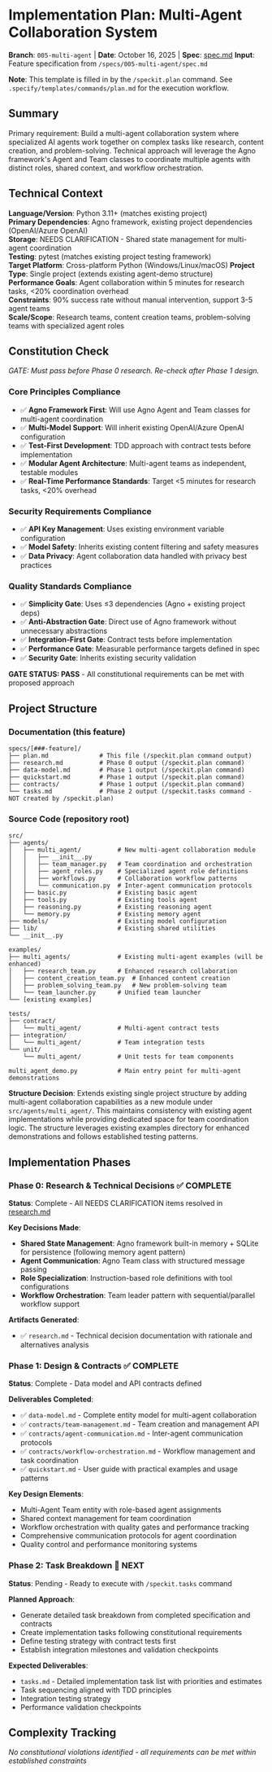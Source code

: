 # Implementation Plan: Multi-Agent Collaboration System

**Branch**: `005-multi-agent` | **Date**: October 16, 2025 | **Spec**: [spec.md](spec.md)
**Input**: Feature specification from `/specs/005-multi-agent/spec.md`

**Note**: This template is filled in by the `/speckit.plan` command. See `.specify/templates/commands/plan.md` for the execution workflow.

## Summary

Primary requirement: Build a multi-agent collaboration system where specialized AI agents work together on complex tasks like research, content creation, and problem-solving. Technical approach will leverage the Agno framework's Agent and Team classes to coordinate multiple agents with distinct roles, shared context, and workflow orchestration.

## Technical Context

**Language/Version**: Python 3.11+ (matches existing project)  
**Primary Dependencies**: Agno framework, existing project dependencies (OpenAI/Azure OpenAI)  
**Storage**: NEEDS CLARIFICATION - Shared state management for multi-agent coordination  
**Testing**: pytest (matches existing project testing framework)  
**Target Platform**: Cross-platform Python (Windows/Linux/macOS)
**Project Type**: Single project (extends existing agent-demo structure)  
**Performance Goals**: Agent collaboration within 5 minutes for research tasks, <20% coordination overhead  
**Constraints**: 90% success rate without manual intervention, support 3-5 agent teams  
**Scale/Scope**: Research teams, content creation teams, problem-solving teams with specialized agent roles

## Constitution Check

*GATE: Must pass before Phase 0 research. Re-check after Phase 1 design.*

### Core Principles Compliance
- ✅ **Agno Framework First**: Will use Agno Agent and Team classes for multi-agent coordination
- ✅ **Multi-Model Support**: Will inherit existing OpenAI/Azure OpenAI configuration
- ✅ **Test-First Development**: TDD approach with contract tests before implementation
- ✅ **Modular Agent Architecture**: Multi-agent teams as independent, testable modules
- ✅ **Real-Time Performance Standards**: Target <5 minutes for research tasks, <20% overhead

### Security Requirements Compliance
- ✅ **API Key Management**: Uses existing environment variable configuration
- ✅ **Model Safety**: Inherits existing content filtering and safety measures
- ✅ **Data Privacy**: Agent collaboration data handled with privacy best practices

### Quality Standards Compliance
- ✅ **Simplicity Gate**: Uses ≤3 dependencies (Agno + existing project deps)
- ✅ **Anti-Abstraction Gate**: Direct use of Agno framework without unnecessary abstractions
- ✅ **Integration-First Gate**: Contract tests before implementation
- ✅ **Performance Gate**: Measurable performance targets defined in spec
- ✅ **Security Gate**: Inherits existing security validation

**GATE STATUS: PASS** - All constitutional requirements can be met with proposed approach

## Project Structure

### Documentation (this feature)

```
specs/[###-feature]/
├── plan.md              # This file (/speckit.plan command output)
├── research.md          # Phase 0 output (/speckit.plan command)
├── data-model.md        # Phase 1 output (/speckit.plan command)
├── quickstart.md        # Phase 1 output (/speckit.plan command)
├── contracts/           # Phase 1 output (/speckit.plan command)
└── tasks.md             # Phase 2 output (/speckit.tasks command - NOT created by /speckit.plan)
```

### Source Code (repository root)

```
src/
├── agents/
│   ├── multi_agent/          # New multi-agent collaboration module
│   │   ├── __init__.py
│   │   ├── team_manager.py   # Team coordination and orchestration
│   │   ├── agent_roles.py    # Specialized agent role definitions
│   │   ├── workflows.py      # Collaboration workflow patterns
│   │   └── communication.py  # Inter-agent communication protocols
│   ├── basic.py              # Existing basic agent
│   ├── tools.py              # Existing tools agent
│   ├── reasoning.py          # Existing reasoning agent
│   └── memory.py             # Existing memory agent
├── models/                   # Existing model configuration
├── lib/                      # Existing shared utilities
└── __init__.py

examples/
├── multi_agents/             # Existing multi-agent examples (will be enhanced)
│   ├── research_team.py      # Enhanced research collaboration
│   ├── content_creation_team.py  # Enhanced content creation
│   ├── problem_solving_team.py   # New problem-solving team
│   └── team_launcher.py      # Unified team launcher
└── [existing examples]

tests/
├── contract/
│   └── multi_agent/          # Multi-agent contract tests
├── integration/
│   └── multi_agent/          # Team integration tests
└── unit/
    └── multi_agent/          # Unit tests for team components

multi_agent_demo.py           # Main entry point for multi-agent demonstrations
```

**Structure Decision**: Extends existing single project structure by adding multi-agent collaboration capabilities as a new module under `src/agents/multi_agent/`. This maintains consistency with existing agent implementations while providing dedicated space for team coordination logic. The structure leverages existing examples directory for enhanced demonstrations and follows established testing patterns.

## Implementation Phases

### Phase 0: Research & Technical Decisions ✅ COMPLETE

**Status**: Complete - All NEEDS CLARIFICATION items resolved in [research.md](research.md)

**Key Decisions Made**:
- **Shared State Management**: Agno framework built-in memory + SQLite for persistence (following memory agent pattern)
- **Agent Communication**: Agno Team class with structured message passing
- **Role Specialization**: Instruction-based role definitions with tool configurations
- **Workflow Orchestration**: Team leader pattern with sequential/parallel workflow support

**Artifacts Generated**:
- ✅ `research.md` - Technical decision documentation with rationale and alternatives analysis

### Phase 1: Design & Contracts ✅ COMPLETE  

**Status**: Complete - Data model and API contracts defined

**Deliverables Completed**:
- ✅ `data-model.md` - Complete entity model for multi-agent collaboration
- ✅ `contracts/team-management.md` - Team creation and management API
- ✅ `contracts/agent-communication.md` - Inter-agent communication protocols  
- ✅ `contracts/workflow-orchestration.md` - Workflow management and task coordination
- ✅ `quickstart.md` - User guide with practical examples and usage patterns

**Key Design Elements**:
- Multi-Agent Team entity with role-based agent assignments
- Shared context management for team coordination
- Workflow orchestration with quality gates and performance tracking
- Comprehensive communication protocols for agent coordination
- Quality control and performance monitoring systems

### Phase 2: Task Breakdown 🔄 NEXT

**Status**: Pending - Ready to execute with `/speckit.tasks` command

**Planned Approach**:
- Generate detailed task breakdown from completed specification and contracts
- Create implementation tasks following constitutional requirements
- Define testing strategy with contract tests first
- Establish integration milestones and validation checkpoints

**Expected Deliverables**:
- `tasks.md` - Detailed implementation task list with priorities and estimates
- Task sequencing aligned with TDD principles
- Integration testing strategy
- Performance validation checkpoints

## Complexity Tracking

*No constitutional violations identified - all requirements can be met within established constraints*
